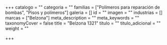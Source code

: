 +++
catalogo = ""
categoria = ""
familias = ["Polímeros para reparación de bombas", "Pisos y polímeros"]
galeria = []
id = ""
imagen = ""
industrias = []
marcas = ["Belzona"]
meta_description = ""
meta_keywords = ""
taxonomyCover = false
title = "Belzona 1321"
titulo = ""
titulo_adicional = ""
weight = ""

+++
